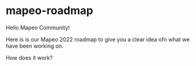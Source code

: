 # mapeo-roadmap
Hello Mapeo Community!

Here is is our Mapeo 2022 roadmap to give you a clear idea ofn what we have been working on.

How does it work?



